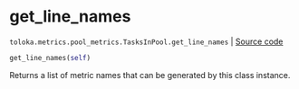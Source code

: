 # get_line_names
`toloka.metrics.pool_metrics.TasksInPool.get_line_names` | [Source code](https://github.com/Toloka/toloka-kit/blob/v1.0.1/src/metrics/pool_metrics.py#L312)

```python
get_line_names(self)
```

Returns a list of metric names that can be generated by this class instance.


